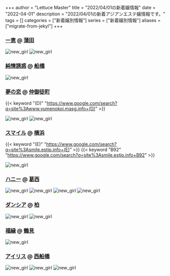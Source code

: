 +++
author = "Lettuce Master"
title = "2022/04/01の新着嬢情報"
date = "2022-04-01"
description = "2022/04/01の新着アジアンエステ嬢情報です。"
tags = []
categories = ["新着嬢別情報"]
series = ["新着嬢別情報"]
aliases = ["migrate-from-jekyl"]
+++
### [一恵](http://kazue.me-es.com/) @ [蒲田](/post/kamata)


![new_girl](https://i.imgur.com/T6JnCJD.jpeg)
![new_girl](https://i.imgur.com/VF90ozs.jpeg)
### [純情誘惑](http://hfmg9.xyz/) @ [船橋](/post/funabashi)


![new_girl](https://i.imgur.com/zPASqoX.png)
### [夢の恋](http://www.yumenokoi.masg.info/) @ [仲御徒町](/post/nakaokachimachi)
{{< keyword "(D)" "https://www.google.com/search?q=site%3Awww.yumenokoi.masg.info+(D)" >}} 

![new_girl](https://i.imgur.com/lAOoDSf.jpeg)
![new_girl](https://i.imgur.com/UNBGIXK.jpeg)
### [スマイル](https://smile.estjp.info/) @ [横浜](/post/yokohama)
{{< keyword "(E)" "https://www.google.com/search?q=site%3Asmile.estjp.info+(E)" >}} {{< keyword "B92" "https://www.google.com/search?q=site%3Asmile.estjp.info+B92" >}} 

![new_girl](https://smile.estjp.info/css/staff/staff05.jpg)
### [ハニー](http://hom-yuri.work/) @ [葛西](/post/kasai)


![new_girl](https://i.imgur.com/hsmjj85.jpeg)
![new_girl](https://i.imgur.com/GNwiS7J.jpeg)
![new_girl](https://i.imgur.com/i2kp5fl.jpeg)
![new_girl](https://i.imgur.com/iTqBbdq.jpeg)
### [ダンシア](http://dancia.jpn.mn/) @ [柏](/post/kashiwa)


![new_girl](https://i.imgur.com/PpvtF9M.jpeg)
![new_girl](https://i.imgur.com/SAqA8sQ.jpeg)
### [福縁](https://www.fukuen.in/) @ [鶴見](/post/tsurumi)


![new_girl](https://www.fukuen.in/img/camp/20220401.png)
### [アイリス](https://iris.ests.jp/) @ [西船橋](/post/nishifunabashi)


![new_girl](https://iris.ests.jp/photos/sites/58/2022/03/2022033122470098.jpeg_302X450.jpeg)
![new_girl](https://iris.ests.jp/photos/sites/58/2022/03/2022040100461121.jpeg_302X450.jpeg)
![new_girl](https://iris.ests.jp/photos/sites/58/2022/04/2022040100415849-302x411.jpeg_302X450.jpeg)
